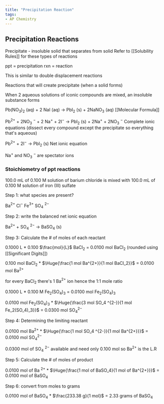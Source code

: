 ```yaml
---
title: "Precipitation Reaction"
tags:
- AP Chemistry
---
```


## Precipitation Reactions

Precipitate - insoluble solid that separates from solid
Refer to [[Solubility Rules]] for these types of reactions

ppt = precipitation
rxn = reaction

This is similar to double displacement reactions 

Reactions that will create precipitate (when a solid forms)

When 2 aqueous solutions of iconic compounds are mixed, an insoluble substance forms 

Pb(NO$_3$)$_2$ (aq) + 2 NaI (aq) -> PbI$_2$ (s) + 2NaNO$_3$ (aq)
[[Molecular Formula]]

Pb$^{2+}$ + 2NO$_3$ $^-$ + 2 Na$^+$ + 2I$^-$ -> PbI$_2$ (s) + 2Na$^+$ + 2NO$_3$ $^-$ 
Complete ionic equations (dissect every compound except the precipitate so everything that's aqueous) 

Pb$^{2+}$ + 2I$^-$ -> PbI$_2$ (s)
Net ionic equation

Na$^+$ and NO$_3$ $^-$ are spectator ions

### Stoichiometry of ppt reactions

100.0 mL of 0.100 M solution of barium chloride is mixed with 100.0 mL of 0.100 M solution of iron (III) sulfate

Step 1: what species are present?

Ba$^{2+}$  Cl$^-$  Fe$^{3+}$ SO$_4$ $^{2-}$

Step 2: write the balanced net ionic equation

Ba$^{2+}$ + SO$_4$ $^{2-}$ -> BaSO$_4$ (s)

Step 3: Calculate the # of moles of each reactant

0.1000 L * 0.100 $\frac{mol}{L}$ BaCl$_2$ = 0.0100 mol BaCl$_2$ (rounded using [[Significant Digits]])

0.100 mol BaCl$_2$ * $\Huge{\frac{1 mol Ba^{2+}}{1 mol BaCl_2}}$ = 0.0100 mol Ba$^{2+}$

for every BaCl$_2$ there's 1 Ba$^{2+}$ ion hence the 1:1 mole ratio

0.1000 L * 0.100 M Fe$_2$(SO$_4$)$_3$ = 0.0100 mol Fe$_2$(SO$_4$)$_3$

0.0100 mol Fe$_2$(SO$_4$)$_3$ * $\Huge{\frac{3 mol SO_4 ^{2-}}{1 mol Fe_2(SO_4)_3}}$ = 0.0300 mol SO$_4$$^{2-}$ 

Step 4: Determining the limiting reactant

0.0100 mol Ba$^{2+}$ * $\Huge{\frac{1 mol SO_4 ^{2-}}{1 mol Ba^{2+}}}$ = 0.0100 mol SO$_4^{2-}$  

0.0300 mol of SO$_4$ $^{2-}$ available and need only 0.100 mol so Ba$^{2+}$ is the L.R

Step 5: Calculate the # of moles of product

0.0100 mol of Ba $^{2+}$ * $\Huge{\frac{1 mol of BaSO_4}{1 mol of Ba^{2+}}}$ = 0.0100 mol of BaSO$_4$ 

Step 6: convert from moles to grams

0.0100 mol of BaSO$_4$ * $\frac{233.38 g}{1 mol}$ = 2.33 grams of BaSO$_4$



